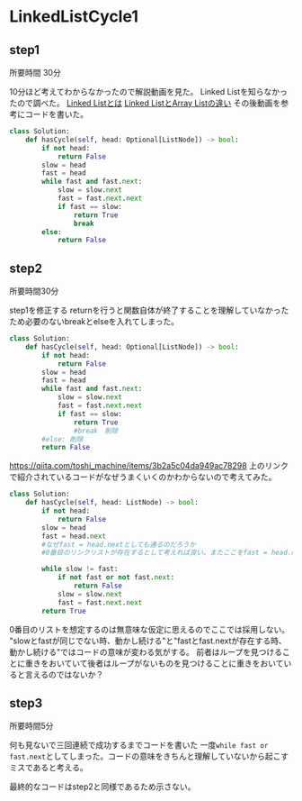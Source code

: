 # LinkedListCycle1

## step1

所要時間 30分

10分ほど考えてわからなかったので解説動画を見た。
Linked Listを知らなかったので調べた。
[Linked Listとは](https://astrostory.hatenablog.com/entry/2020/02/24/070213)
[Linked ListとArray Listの違い](https://qiita.com/BumpeiShimada/items/522798a380dc26c50a50)
その後動画を参考にコードを書いた。

```python
class Solution: 
    def hasCycle(self, head: Optional[ListNode]) -> bool:
        if not head:
            return False
        slow = head
        fast = head
        while fast and fast.next:
            slow = slow.next
            fast = fast.next.next
            if fast == slow:
                return True
                break
        else:
            return False

```

## step2

所要時間30分

step1を修正する
returnを行うと関数自体が終了することを理解していなかったため必要のないbreakとelseを入れてしまった。

```python
class Solution: 
    def hasCycle(self, head: Optional[ListNode]) -> bool:
        if not head:
            return False
        slow = head
        fast = head
        while fast and fast.next:
            slow = slow.next
            fast = fast.next.next
            if fast == slow:
                return True
                #break　削除
        #else: 削除
        return False

```

<https://qiita.com/toshi_machine/items/3b2a5c04da949ac78298>
上のリンクで紹介されているコードがなぜうまくいくのかわからないので考えてみた。

```python
class Solution:
    def hasCycle(self, head: ListNode) -> bool:
        if not head:
            return False
        slow = head
        fast = head.next
        #なぜfast = head.nextとしても通るのだろうか
        #0番目のリンクリストが存在するとして考えれば良い。またここをfast = head.nextとしないと次の slow != fastに引っかかる　

        while slow != fast:
            if not fast or not fast.next:
                return False
            slow = slow.next
            fast = fast.next.next
        return True
```

0番目のリストを想定するのは無意味な仮定に思えるのでここでは採用しない。
"slowとfastが同じでない時、動かし続ける"と"fastとfast.nextが存在する時、動かし続ける"ではコードの意味が変わる気がする。
前者はループを見つけることに重きをおいていて後者はループがないものを見つけることに重きをおいていると言えるのではないか？

## step3

所要時間5分

何も見ないで三回連続で成功するまでコードを書いた
一度`while fast or fast.next`としてしまった。コードの意味をきちんと理解していないから起こすミスであると考える。

最終的なコードはstep2と同様であるため示さない。
